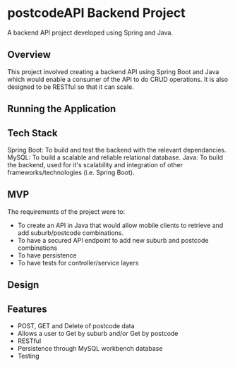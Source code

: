 # postcodeAPI Backend Project

A backend API project developed using Spring and Java.

## Overview

This project involved creating a backend API using Spring Boot and Java which would enable a consumer of the API to do CRUD operations. It is also designed to be RESTful so that it can scale.

## Running the Application

## Tech Stack

Spring Boot: To build and test the backend with the relevant dependancies. 
MySQL: To build a scalable and reliable relational database.
Java: To build the backend, used for it's scalability and integration of other frameworks/technologies (i.e. Spring Boot).

## MVP

The requirements of the project were to:

- To create an API in Java that would allow mobile clients to retrieve and add suburb/postcode combinations.
- To have a secured API endpoint to add new suburb and postcode combinations
- To have persistence
- To have tests for controller/service layers

## Design 

## Features
- POST, GET and Delete of postcode data
- Allows a user to Get by suburb and/or Get by postcode
- RESTful
- Persistence through MySQL workbench database
- Testing

